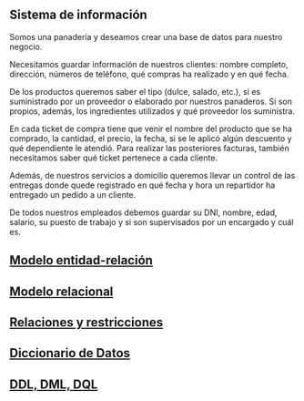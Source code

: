 ## Sistema de información

Somos una panadería y deseamos crear una base de datos para nuestro negocio.

Necesitamos guardar información de nuestros clientes: nombre completo, dirección, números de teléfono, qué compras ha realizado y en qué fecha.

De los productos queremos saber el tipo (dulce, salado, etc.), si es suministrado por un proveedor o elaborado por nuestros panaderos. Si son propios, además, los ingredientes utilizados y qué proveedor los suministra.

En cada ticket de compra tiene que venir el nombre del producto que se ha comprado, la cantidad, el precio, la fecha, si se le aplicó algún descuento y qué dependiente le atendió. Para realizar las posteriores facturas, también necesitamos saber qué ticket pertenece a cada cliente.

Además, de nuestros servicios a domicilio queremos llevar un control de las entregas donde quede registrado en qué fecha y hora un repartidor ha entregado un pedido a un cliente.

De todos nuestros empleados debemos guardar su DNI, nombre, edad, salario, su puesto de trabajo y si son supervisados por un encargado y cuál es.

## [Modelo entidad-relación](https://github.com/Proyecto1k2024Grupo1/Panaderia/blob/main/BD/Modelos/ModelosEntidadRelacion-Justificaciones.md)
## [Modelo relacional](https://github.com/Proyecto1k2024Grupo1/Panaderia/blob/main/BD/Modelos/ModeloRelacional.md)
## [Relaciones y restricciones](https://github.com/Proyecto1k2024Grupo1/Panaderia/blob/main/BD/Modelos/RelacionesYRestriciones.md)
## [Diccionario de Datos](https://github.com/Proyecto1k2024Grupo1/Panaderia/blob/main/BD/Modelos/DiccionarioDeDatos.md)
## [DDL, DML, DQL](https://github.com/Proyecto1k2024Grupo1/Panaderia/blob/main/BD/Estructura/ddlDmlScript.md)
